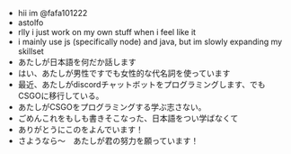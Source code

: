 - hii im @fafa101222
- astolfo
- rlly i just work on my own stuff when i feel like it
- i mainly use js (specifically node) and java, but im slowly expanding my skillset
- あたしが日本語を何だか話します
- はい、あたしが男性ですでも女性的な代名詞を使っています
- 最近、あたしがdiscordチャットボットをプログラミングします、でもCSGOに移行している。
- あたしがCSGOをプログラミングする学ぶ志さない。
- ごめんこれをもしも書きそこなった、日本語をつい学ばなくて
- ありがとうにこのをよんでいます！
- さようなら～　あたしが君の努力を願っています！

<!---
FAFA101222/FAFA101222 is a ✨ special ✨ repository because its `README.md` (this file) appears on your GitHub profile.
You can click the Preview link to take a look at your changes.
--->
